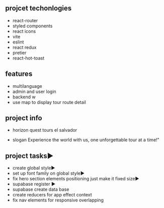 ## projcet techonlogies

- react-router
- styled components
- react icons
- vite
- eslint
- react redux
- pretier
- react-hot-toast

## features

- multilanguage
- admin and user login
- backend w
- use map to display tour route detail

## project info

- horizon quest tours el salvador

- slogan Experience the world with us, one unforgettable tour at a time!"

## project tasks▶️

- create global style▶️
- set up font family on global style▶️
- fix hero section elements positioning just make it fixed size▶️
- supabase register ▶️
- supabase create data base
- create reducers for app effect context
- fix nav elements for responsive overlapping
